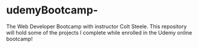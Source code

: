 # udemyBootcamp-
The Web Developer Bootcamp with instructor Colt Steele.  This repository will hold some of the projects I complete while enrolled in the Udemy online bootcamp!
